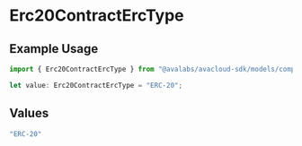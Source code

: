 # Erc20ContractErcType

## Example Usage

```typescript
import { Erc20ContractErcType } from "@avalabs/avacloud-sdk/models/components";

let value: Erc20ContractErcType = "ERC-20";
```

## Values

```typescript
"ERC-20"
```